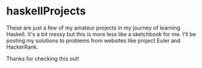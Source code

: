 # haskellProjects

These are just a few of my amateur projects in my journey of learning Haskell. It's a bit messy but this is more less like a sketchbook for me. I'll be posting my solutions to problems from websites like project Euler and HackerRank. 

Thanks for checking this out!
